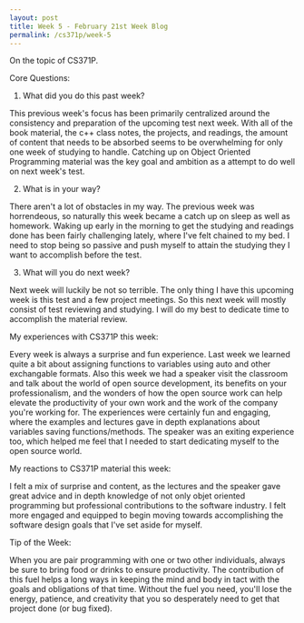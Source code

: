 ```yaml
---
layout: post
title: Week 5 - February 21st Week Blog
permalink: /cs371p/week-5
---
```


On the topic of CS371P.

Core Questions:

1. What did you do this past week?

This previous week's focus has been primarily centralized around the consistency and preparation of the upcoming test next week. With all of the book material, the c++ class notes, the projects, and readings, the amount of content that needs to be absorbed seems to be overwhelming for only one week of studying to handle. Catching up on Object Oriented Programming material was the key goal and ambition as a attempt to do well on next week's test.

2. What is in your way?

There aren't a lot of obstacles in my way. The previous week was horrendeous, so naturally this week became a catch up on sleep as well as homework. Waking up early in the morning to get the studying and readings done has been fairly challenging lately, where I've felt chained to my bed. I need to stop being so passive and push myself to attain the studying they I want to accomplish before the test.

3. What will you do next week?

Next week will luckily be not so terrible. The only thing I have this upcoming week is this test and a few project meetings. So this next week will mostly consist of test reviewing and studying. I will do my best to dedicate time to accomplish the material review.


My experiences with CS371P this week:

Every week is always a surprise and fun experience. Last week we learned quite a bit about assigning functions to variables using auto and other exchangable formats. Also this week we had a speaker visit the classroom and talk about the world of open source development, its benefits on your professionalism, and the wonders of how the open source work can help elevate the productivity of your own work and the work of the company you're working for. The experiences were certainly fun and engaging, where the examples and lectures gave in depth explanations about variables saving functions/methods. The speaker was an exiting experience too, which helped me feel that I needed to start dedicating myself to the open source world.

My reactions to CS371P material this week:

I felt a mix of surprise and content, as the lectures and the speaker gave great advice and in depth knowledge of not only objet oriented programming but professional contributions to the software industry. I felt more engaged and equipped to begin moving towards accomplishing the software design goals that I've set aside for myself.

Tip of the Week:

When you are pair programming with one or two other individuals, always be sure to bring food or drinks to ensure productivity. The contribution of this fuel helps a long ways in keeping the mind and body in tact with the goals and obligations of that time. Without the fuel you need, you'll lose the energy, patience, and creativity that you so desperately need to get that project done (or bug fixed).



